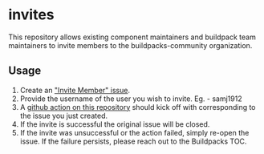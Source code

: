# invites

This repository allows existing component maintainers and buildpack team maintainers to invite members to the buildpacks-community organization.

## Usage

1. Create an ["Invite Member" issue](https://github.com/buildpacks-community/invites/issues/new?assignees=&labels=&template=invite.yml&title=Invite+Member).
2. Provide the username of the user you wish to invite. Eg. - samj1912
3. A [github action on this repository](https://github.com/buildpacks-community/invites/actions) should kick off with corresponding to the issue you just created.
4. If the invite is successful the original issue will be closed.
5. If the invite was unsuccessful or the action failed, simply re-open the issue. If the failure persists, please reach out to the Buildpacks TOC.
